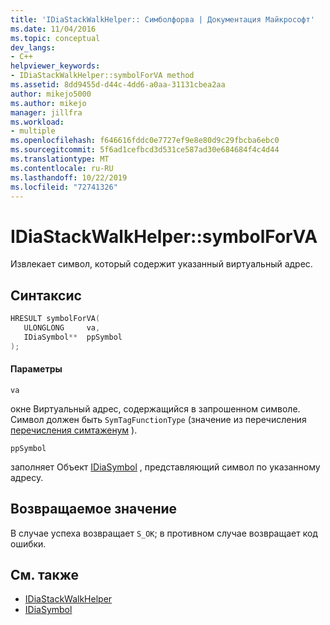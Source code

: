 ```yaml
---
title: 'IDiaStackWalkHelper:: Симболфорва | Документация Майкрософт'
ms.date: 11/04/2016
ms.topic: conceptual
dev_langs:
- C++
helpviewer_keywords:
- IDiaStackWalkHelper::symbolForVA method
ms.assetid: 8dd9455d-d44c-4dd6-a0aa-31131cbea2aa
author: mikejo5000
ms.author: mikejo
manager: jillfra
ms.workload:
- multiple
ms.openlocfilehash: f646616fddc0e7727ef9e8e80d9c29fbcba6ebc0
ms.sourcegitcommit: 5f6ad1cefbcd3d531ce587ad30e684684f4c4d44
ms.translationtype: MT
ms.contentlocale: ru-RU
ms.lasthandoff: 10/22/2019
ms.locfileid: "72741326"
---
```

# <a name="idiastackwalkhelpersymbolforva"></a>IDiaStackWalkHelper::symbolForVA
Извлекает символ, который содержит указанный виртуальный адрес.

## <a name="syntax"></a>Синтаксис

```C++
HRESULT symbolForVA( 
   ULONGLONG     va,
   IDiaSymbol**  ppSymbol
);
```

#### <a name="parameters"></a>Параметры
 `va`

окне Виртуальный адрес, содержащийся в запрошенном символе. Символ должен быть `SymTagFunctionType` (значение из перечисления [перечисления симтаженум](../../debugger/debug-interface-access/symtagenum.md) ).

 `ppSymbol`

заполняет Объект [IDiaSymbol](../../debugger/debug-interface-access/idiasymbol.md) , представляющий символ по указанному адресу.

## <a name="return-value"></a>Возвращаемое значение
 В случае успеха возвращает `S_OK`; в противном случае возвращает код ошибки.

## <a name="see-also"></a>См. также
- [IDiaStackWalkHelper](../../debugger/debug-interface-access/idiastackwalkhelper.md)
- [IDiaSymbol](../../debugger/debug-interface-access/idiasymbol.md)